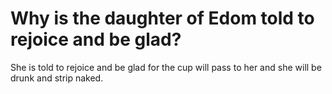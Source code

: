 # Why is the daughter of Edom told to rejoice and be glad?

She is told to rejoice and be glad for the cup will pass to her and she will be drunk and strip naked.
